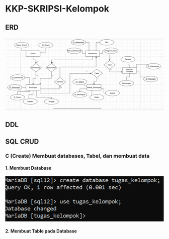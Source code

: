 # KKP-SKRIPSI-Kelompok

## ERD

![](foto_tk/gambar%20erd%20new.png)

## DDL

## SQL CRUD
### C (Create) Membuat databases, Tabel, dan membuat data
#### 1. Membuat Database

![create](foto_tk/create%20%26%20use%20databs.png)

#### 2. Membuat Table pada Database
